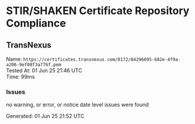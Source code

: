 # STIR/SHAKEN Certificate Repository Compliance

## TransNexus

Name: `https://certificates.transnexus.com/0172/84296095-682e-4f9a-a206-9ef08f3a776f.pem`\
Tested At: 01 Jun 25 21:46 UTC\
Time: 99ms

### Issues

no warning, or error, or notice date level issues were found

Generated: 01 Jun 25 21:52 UTC